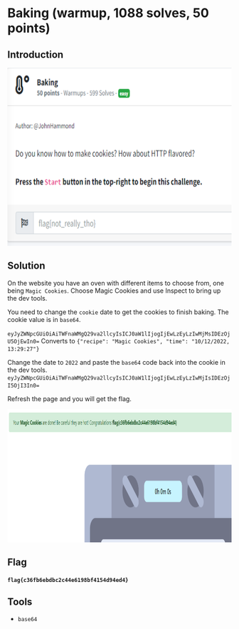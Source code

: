 # Baking (warmup, 1088 solves, 50 points)

## Introduction

<p align="left">
  <img height=400 img src=./readme_assets/baking-challenge.PNG/>
</p>

## Solution

On the website you have an oven with different items to choose from, one being `Magic Cookies`. Choose Magic Cookies and use Inspect to bring up the dev tools.

You need to change the `cookie` date to get the cookies to finish baking. The cookie value is in `base64`.

`eyJyZWNpcGUiOiAiTWFnaWMgQ29va2llcyIsICJ0aW1lIjogIjEwLzEyLzIwMjMsIDEzOjU5OjEwIn0=`
Converts to `{"recipe": "Magic Cookies", "time": "10/12/2022, 13:29:27"}`

Change the date to `2022` and paste the `base64` code back into the cookie in the dev tools.
`eyJyZWNpcGUiOiAiTWFnaWMgQ29va2llcyIsICJ0aW1lIjogIjEwLzEyLzIwMjIsIDEzOjI5OjI3In0=`

Refresh the page and you will get the flag.

<p align="left">
  <img height=300 img src=./readme_assets/baking-flag.PNG/>
</p>

## Flag

**`flag{c36fb6ebdbc2c44e6198bf4154d94ed4}`**

## Tools

- `base64`


